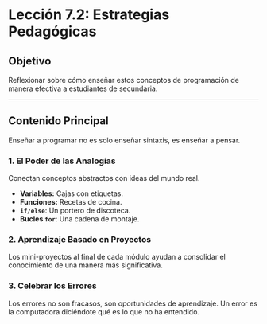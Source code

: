 # Lección 7.2: Estrategias Pedagógicas

## Objetivo

Reflexionar sobre cómo enseñar estos conceptos de programación de manera efectiva a estudiantes de secundaria.

---

## Contenido Principal

Enseñar a programar no es solo enseñar sintaxis, es enseñar a pensar.

### 1. El Poder de las Analogías

Conectan conceptos abstractos con ideas del mundo real.

* **Variables:** Cajas con etiquetas.
* **Funciones:** Recetas de cocina.
* **`if/else`**: Un portero de discoteca.
* **Bucles `for`**: Una cadena de montaje.

### 2. Aprendizaje Basado en Proyectos

Los mini-proyectos al final de cada módulo ayudan a consolidar el conocimiento de una manera más significativa.

### 3. Celebrar los Errores

Los errores no son fracasos, son oportunidades de aprendizaje. Un error es la computadora diciéndote qué es lo que no ha entendido.
